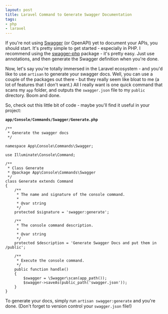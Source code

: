 ```yaml
---
layout: post
title: Laravel Command to Generate Swagger Documentation
tags:
- php
- laravel
---
```

If you're not using [Swagger](http://swagger.io/) (or OpenAPI) yet to document your APIs, you should start.  It's pretty simple to get started - especially in PHP.  I recommend using the [swagger-php](https://github.com/zircote/swagger-php) package - it's pretty easy.  Just use annotations, and then generate the Swagger definition when you're done.

Now, let's say you're totally immersed in the Laravel ecosystem - and you'd like to use `artisan` to generate your swagger docs.  Well, you can use a couple of the packages out there - but they really seem like bloat to me (a lot of features that I don't want.)  All I really want is one quick command that scans my `app` folder, and outputs the `swagger.json` file to my `public` directory.  Boom and done.

So, check out this little bit of code - maybe you'll find it useful in your project:

**`app/Console/Commands/Swagger/Generate.php`**  

```php?start_inline=1
/**
 * Generate the swagger docs
 */

namespace App\Console\Commands\Swagger;

use Illuminate\Console\Command;

/**
 * Class Generate
 * @package App\Console\Commands\Swagger
 */
class Generate extends Command
{
    /**
     * The name and signature of the console command.
     *
     * @var string
     */
    protected $signature = 'swagger:generate';

    /**
     * The console command description.
     *
     * @var string
     */
    protected $description = 'Generate Swagger Docs and put them in /public';

    /**
     * Execute the console command.
     */
    public function handle()
    {
        $swagger = \Swagger\scan(app_path());
        $swagger->saveAs(public_path('swagger.json'));
    }
}
```

To generate your docs, simply run `artisan swagger:generate` and you're done. (Don't forget to version control your `swagger.json` file!)

